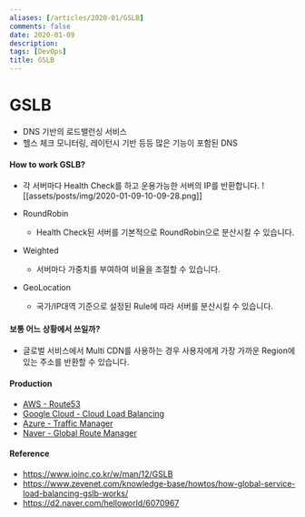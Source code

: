 ```yaml
---
aliases: [/articles/2020-01/GSLB]
comments: false
date: 2020-01-09
description: 
tags: [DevOps]
title: GSLB
---
```

# GSLB
- DNS 기반의 로드밸런싱 서비스
- 헬스 체크 모니터링, 레이턴시 기반 등등 많은 기능이 포함된 DNS

#### How to work GSLB?
- 각 서버마다 Health Check를 하고 운용가능한 서버의 IP를 반환합니다.
![[assets/posts/img/2020-01-09-10-09-28.png]]

- RoundRobin
  - Health Check된 서버를 기본적으로 RoundRobin으로 분산시킬 수 있습니다.
- Weighted
  - 서버마다 가중치를 부여하여 비율을 조절할 수 있습니다.
- GeoLocation
  - 국가/IP대역 기준으로 설정된 Rule에 따라 서버를 분산시킬 수 있습니다.

#### 보통 어느 상황에서 쓰일까?
- 글로벌 서비스에서 Multi CDN를 사용하는 경우 사용자에게 가장 가까운 Region에 있는 주소를 반환할 수 있습니다.

#### Production
- [AWS - Route53](https://docs.aws.amazon.com/ko_kr/Route53/latest/DeveloperGuide/Welcome.html)
- [Google Cloud - Cloud Load Balancing](https://cloud.google.com/load-balancing/?hl=ko)
- [Azure - Traffic Manager](https://azure.microsoft.com/ko-kr/services/traffic-manager/)
- [Naver - Global Route Manager](https://blog.naver.com/n_cloudplatform/221206343859)

#### Reference
- <https://www.joinc.co.kr/w/man/12/GSLB>
- <https://www.zevenet.com/knowledge-base/howtos/how-global-service-load-balancing-gslb-works/>
- <https://d2.naver.com/helloworld/6070967>
